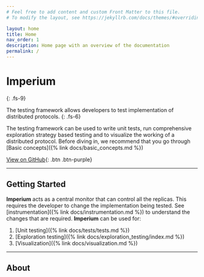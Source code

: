 ```yaml
---
# Feel free to add content and custom Front Matter to this file.
# To modify the layout, see https://jekyllrb.com/docs/themes/#overriding-theme-defaults

layout: home
title: Home
nav_order: 1
description: Home page with an overview of the documentation
permalink: /
---
```


# Imperium
{: .fs-9}

The testing framework allows developers to test implementation of distributed protocols.
{: .fs-6}

The testing framework can be used to write unit tests, run comprehensive exploration strategy based testing and to visualize the working of a distributed protocol. Before diving in, we recommend that you go through [Basic concepts]({% link docs/basic_concepts.md %})

[View on GitHub](https://github.com/ImperiumProject/imperium){: .btn .btn-purple}

---

## Getting Started

**Imperium** acts as a central monitor that can control all the replicas. This requires the developer to change the implementation being tested. See [instrumentation]({% link docs/instrumentation.md %}) to understand the changes that are required. **Imperium** can be used for:

1. [Unit testing]({% link docs/tests/tests.md %})
2. [Exploration testing]({% link docs/exploration_testing/index.md %})
3. [Visualization]({% link docs/visualization.md %})

---

## About
